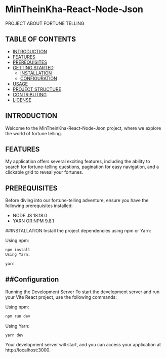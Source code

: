 # MinTheinKha-React-Node-Json
PROJECT ABOUT FORTUNE TELLING

## TABLE OF CONTENTS

- [INTRODUCTION](#INTRODUCTION)
- [FEATURES](#FEATURES)
- [PREREQUISITES](#PREREQUISITES)
- [GETTING STARTED](#GETTING-STARTED)
  - [INSTALLATION](#INSTALLATION)
  - [CONFIGURATION](#CONFIGURATION)
- [USAGE](#USAGE)
- [PROJECT STRUCTURE](#PROJECT-STRUCTURE)
- [CONTRIBUTING](#CONTRIBUTING)
- [LICENSE](#LICENSE)

## INTRODUCTION

Welcome to the MinTheinKha-React-Node-Json project, where we explore the world of fortune telling.

## FEATURES

My application offers several exciting features, including the ability to search for fortune-telling questions, pagination for easy navigation, and a clickable grid to reveal your fortunes.


## PREREQUISITES
Before diving into our fortune-telling adventure, ensure you have the following prerequisites installed:

- NODE.JS 18.18.0
- YARN OR NPM 9.8.1
  
##INSTALLATION
Install the project dependencies using npm or Yarn:

Using npm:


   ```bash
  npm install
  Using Yarn:
```


   ```bash
yarn
```
##Configuration
-
Running the Development Server
To start the development server and run your Vite React project, use the following commands:

Using npm:

```bash
npm run dev
```
Using Yarn:

```bash
yarn dev
```
Your development server will start, and you can access your application at http://localhost:3000.


